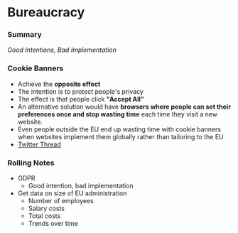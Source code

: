 # Bureaucracy

### Summary
*Good Intentions, Bad Implementation*

### Cookie Banners
* Achieve the **opposite effect**
* The intention is to protect people's privacy
* The effect is that people click **"Accept All"**
* An alternative solution would have **browsers where people can set their preferences once and stop wasting time** each time they visit a new website.
* Even people outside the EU end up wasting time with cookie banners when websites implement them globally rather than tailoring to the EU
* [Twitter Thread](https://twitter.com/eurohat1984/status/1345456222363918344?s=20&t=XBgQ1nnPfzxk8L6HTLpA7A)

### Rolling Notes
* GDPR
  * Good intention, bad implementation
* Get data on size of EU administration
  * Number of employees
  * Salary costs
  * Total costs
  * Trends over time
